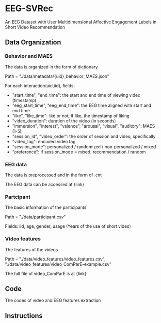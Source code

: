 # EEG-SVRec
An EEG Dataset with User Multidimensional Affective Engagement Labels in Short Video Recommendation

## Data Organization

### Behavior and MAES

The data is organized in the form of dictionary

Path = "./data/metadata/{uid}_behavior_MAES.json"

For each interaction(uid,iid), fields:
*  "start_time", "end_time": the start and end time of viewing video (timestamp)
*  "eeg_start_time", "eeg_end_time": the EEG time aligned with start and end time
*  "like", "like_time": like or not; if like, the timestamp of liking
*  "video_duration": duration of the video (in seconds)
*  "immersion", "interest", "valence", "arousal", "visual", "auditory": MAES (1-5)
*  "session_id", "video_order": the order of session and video, specifically
*  "video_tag": encoded video tag
*  "session_mode": personalized / randomized / non-personalized / mixed
*  "preference": if session_mode = mixed, recommendation / random

### EEG data

The data is preprocessed and in the form of .cnt

The EEG data can be accessed at {link}

### Partcipant
The basic information of the participants

Path = "./data/participant.csv"

Fields: iid, age, gender, usage (Years of the use of short video)

### Video features
The features of the videos

Path = "./data/video_features/video_features.csv", "./data/video_features/video_ComParE-example.csv"

The full file of video_ComParE is at {link}

## Code

The codes of video and EEG features extraction

## Instructions
